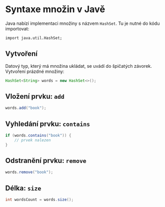 # Syntaxe množin v Javě

Java nabízí implementaci množiny s názvem `HashSet`. Tu je nutné do kódu importovat:

```markdown
import java.util.HashSet;
```

## Vytvoření

Datový typ, který má množina ukládat, se uvádí do špičatých závorek. Vytvoření prázdné množiny:

```java
HashSet<String> words = new HashSet<>();
```

## Vložení prvku: `add`

```java
words.add("book");
```

## Vyhledání prvku: `contains`

```java
if (words.contains("book")) {
    // prvek nalezen
}
```

## Odstranění prvku: `remove`

```java
words.remove("book");
```

## Délka: `size`

```java
int wordsCount = words.size();
```
